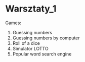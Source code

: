 # Warsztaty_1

Games:
1) Guessing numbers
2) Guessing numbers by computer
3) Roll of a dice
4) Simulator LOTTO
5) Popular word search engine
